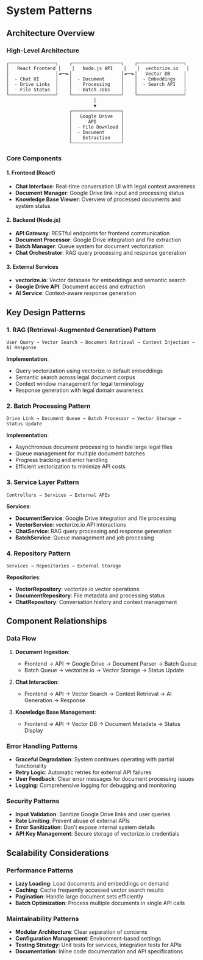 # System Patterns

## Architecture Overview

### High-Level Architecture
```
┌─────────────────┐    ┌──────────────────┐    ┌─────────────────┐
│   React Frontend │    │   Node.js API    │    │  vectorize.io   │
│                 │◄──►│                  │◄──►│   Vector DB     │
│  - Chat UI      │    │  - Document      │    │  - Embeddings   │
│  - Drive Links  │    │    Processing    │    │  - Search API   │
│  - File Status  │    │  - Batch Jobs    │    │                 │
└─────────────────┘    └──────────────────┘    └─────────────────┘
                                │
                                ▼
                       ┌──────────────────┐
                       │   Google Drive   │
                       │      API         │
                       │  - File Download │
                       │  - Document      │
                       │    Extraction    │
                       └──────────────────┘
```

### Core Components

#### 1. Frontend (React)
- **Chat Interface**: Real-time conversation UI with legal context awareness
- **Document Manager**: Google Drive link input and processing status
- **Knowledge Base Viewer**: Overview of processed documents and system status

#### 2. Backend (Node.js)
- **API Gateway**: RESTful endpoints for frontend communication
- **Document Processor**: Google Drive integration and file extraction
- **Batch Manager**: Queue system for document vectorization
- **Chat Orchestrator**: RAG query processing and response generation

#### 3. External Services
- **vectorize.io**: Vector database for embeddings and semantic search
- **Google Drive API**: Document access and extraction
- **AI Service**: Context-aware response generation

## Key Design Patterns

### 1. RAG (Retrieval-Augmented Generation) Pattern
```
User Query → Vector Search → Document Retrieval → Context Injection → AI Response
```

**Implementation**:
- Query vectorization using vectorize.io default embeddings
- Semantic search across legal document corpus
- Context window management for legal terminology
- Response generation with legal domain awareness

### 2. Batch Processing Pattern
```
Drive Link → Document Queue → Batch Processor → Vector Storage → Status Update
```

**Implementation**:
- Asynchronous document processing to handle large legal files
- Queue management for multiple document batches
- Progress tracking and error handling
- Efficient vectorization to minimize API costs

### 3. Service Layer Pattern
```
Controllers → Services → External APIs
```

**Services**:
- **DocumentService**: Google Drive integration and file processing
- **VectorService**: vectorize.io API interactions
- **ChatService**: RAG query processing and response generation
- **BatchService**: Queue management and job processing

### 4. Repository Pattern
```
Services → Repositories → External Storage
```

**Repositories**:
- **VectorRepository**: vectorize.io vector operations
- **DocumentRepository**: File metadata and processing status
- **ChatRepository**: Conversation history and context management

## Component Relationships

### Data Flow
1. **Document Ingestion**:
   - Frontend → API → Google Drive → Document Parser → Batch Queue
   - Batch Queue → vectorize.io → Vector Storage → Status Update

2. **Chat Interaction**:
   - Frontend → API → Vector Search → Context Retrieval → AI Generation → Response

3. **Knowledge Base Management**:
   - Frontend → API → Vector DB → Document Metadata → Status Display

### Error Handling Patterns
- **Graceful Degradation**: System continues operating with partial functionality
- **Retry Logic**: Automatic retries for external API failures
- **User Feedback**: Clear error messages for document processing issues
- **Logging**: Comprehensive logging for debugging and monitoring

### Security Patterns
- **Input Validation**: Sanitize Google Drive links and user queries
- **Rate Limiting**: Prevent abuse of external APIs
- **Error Sanitization**: Don't expose internal system details
- **API Key Management**: Secure storage of vectorize.io credentials

## Scalability Considerations

### Performance Patterns
- **Lazy Loading**: Load documents and embeddings on demand
- **Caching**: Cache frequently accessed vector search results
- **Pagination**: Handle large document sets efficiently
- **Batch Optimization**: Process multiple documents in single API calls

### Maintainability Patterns
- **Modular Architecture**: Clear separation of concerns
- **Configuration Management**: Environment-based settings
- **Testing Strategy**: Unit tests for services, integration tests for APIs
- **Documentation**: Inline code documentation and API specifications 